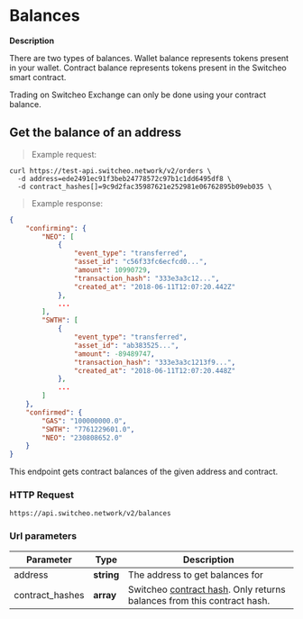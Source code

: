 # Balances

**Description**

There are two types of balances.
  Wallet balance represents tokens present in your wallet.
  Contract balance represents tokens present in the Switcheo smart contract.

Trading on Switcheo Exchange can only be done using your contract balance.

## Get the balance of an address

> Example request:

```shell
curl https://test-api.switcheo.network/v2/orders \
  -d address=ede2491ec91f3beb24778572c97b1c1dd6495df8 \
  -d contract_hashes[]=9c9d2fac35987621e252981e06762895b09eb035 \
```

> Example response:

```json
{
	"confirming": {
		"NEO": [
			{
				"event_type": "transferred",
				"asset_id": "c56f33fc6ecfcd0...",
				"amount": 10990729,
				"transaction_hash": "333e3a3c12...",
				"created_at": "2018-06-11T12:07:20.442Z"
			},
			...
		],
		"SWTH": [
			{
				"event_type": "transferred",
				"asset_id": "ab383525...",
				"amount": -89489747,
				"transaction_hash": "333e3a3c1213f9...",
				"created_at": "2018-06-11T12:07:20.448Z"
			},
			...
		]
	},
	"confirmed": {
		"GAS": "100000000.0",
		"SWTH": "7761229601.0",
		"NEO": "230808652.0"
	}
}
```


This endpoint gets contract balances of the given address and contract.

### HTTP Request
`https://api.switcheo.network/v2/balances`

### Url parameters

 Parameter      | Type                  | Description
--------------- | --------------------- | -----------
address         | **string**            | The address to get balances for
contract_hashes | **array**             | Switcheo [contract hash](#contract-hash). Only returns balances from this contract hash.
